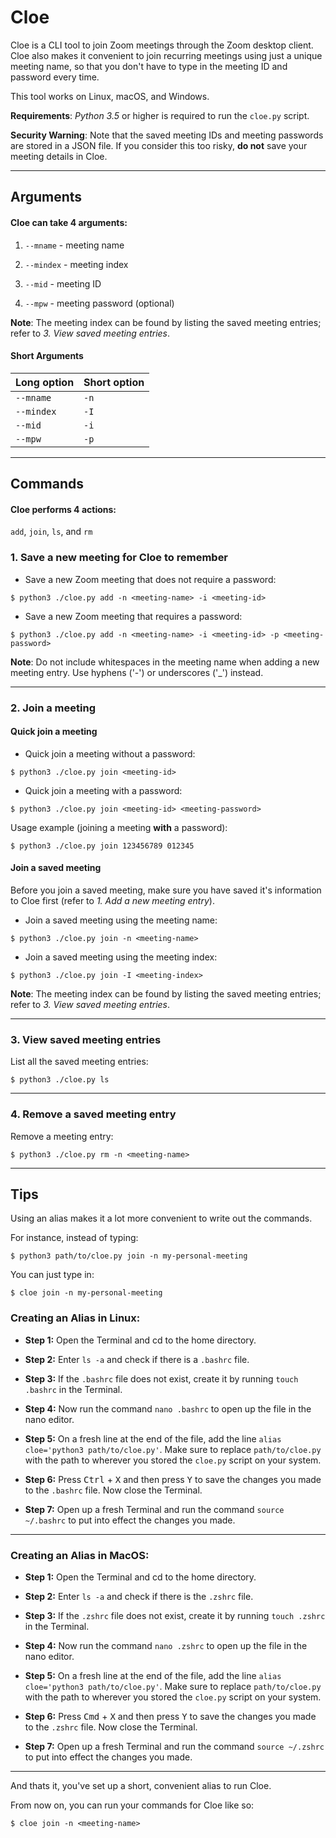 # Cloe
Cloe is a CLI tool to join Zoom meetings through the Zoom desktop client. Cloe also makes it convenient to join recurring meetings using just a unique meeting name, so that you don't have to type in the meeting ID and password every time.     

This tool works on Linux, macOS, and Windows.  

**Requirements**: _Python 3.5_ or higher is required to run the `cloe.py` script.  

**Security Warning**: Note that the saved meeting IDs and meeting passwords are stored in a JSON file. If you consider this too risky, **do not** save your meeting details in Cloe.   

___

## Arguments

#### Cloe can take 4 arguments:  

1. `--mname`  - meeting name   

2. `--mindex` - meeting index   

3. `--mid`    - meeting ID  

4. `--mpw`    - meeting password (optional)  

**Note**: The meeting index can be found by listing the saved meeting entries; refer to _3. View saved meeting entries_.   

#### Short Arguments 

| Long option | Short option |
|-------------|--------------|
| `--mname`   | `-n`         |
| `--mindex`  | `-I`         |
| `--mid`     | `-i`         |
| `--mpw`     | `-p`         |

___

## Commands  

#### Cloe performs 4 actions:

`add`, `join`, `ls`, and `rm`  

### 1. Save a new meeting for Cloe to remember  

* Save a new Zoom meeting that does not require a password:  
```
$ python3 ./cloe.py add -n <meeting-name> -i <meeting-id>  
```  

* Save a new Zoom meeting that requires a password:  
```
$ python3 ./cloe.py add -n <meeting-name> -i <meeting-id> -p <meeting-password>  
```  

**Note**: Do not include whitespaces in the meeting name when adding a new meeting entry. Use hyphens ('-') or underscores ('\_') instead.  

___   

### 2. Join a meeting

#### Quick join a meeting
* Quick join a meeting without a password:  
```
$ python3 ./cloe.py join <meeting-id>  
```  

* Quick join a meeting with a password:   
```
$ python3 ./cloe.py join <meeting-id> <meeting-password>  
```   

Usage example (joining a meeting **with** a password):   
```
$ python3 ./cloe.py join 123456789 012345   
```  

#### Join a saved meeting
Before you join a saved meeting, make sure you have saved it's information to Cloe first (refer to _1. Add a new meeting entry_).  

* Join a saved meeting using the meeting name:  
```
$ python3 ./cloe.py join -n <meeting-name>  
```  

* Join a saved meeting using the meeting index:  
```
$ python3 ./cloe.py join -I <meeting-index>  
```  

**Note**: The meeting index can be found by listing the saved meeting entries; refer to _3. View saved meeting entries_. 

___  

### 3. View saved meeting entries  

List all the saved meeting entries:  
```
$ python3 ./cloe.py ls  
```  

___

### 4. Remove a saved meeting entry  

Remove a meeting entry:  
```
$ python3 ./cloe.py rm -n <meeting-name>  
```  

___

## Tips
Using an alias makes it a lot more convenient to write out the commands.  

For instance, instead of typing:  
```
$ python3 path/to/cloe.py join -n my-personal-meeting   
```  
You can just type in:  
```
$ cloe join -n my-personal-meeting  
```  

### Creating an Alias in Linux: 
* **Step 1:** Open the Terminal and cd to the home directory.  

* **Step 2:** Enter `ls -a` and check if there is a `.bashrc` file.    

* **Step 3:** If the `.bashrc` file does not exist, create it by running `touch .bashrc` in the Terminal.   

* **Step 4:** Now run the command `nano .bashrc` to open up the file in the nano editor.  

* **Step 5:** On a fresh line at the end of the file, add the line `alias cloe='python3 path/to/cloe.py'`. Make sure to replace `path/to/cloe.py` with the path to wherever you stored the `cloe.py` script on your system.  

* **Step 6:** Press <kbd>Ctrl</kbd> + <kbd>X</kbd> and then press <kbd>Y</kbd> to save the changes you made to the `.bashrc` file. Now close the Terminal.  

* **Step 7:** Open up a fresh Terminal and run the command `source ~/.bashrc` to put into effect the changes you made.  

___

### Creating an Alias in MacOS:  
* **Step 1:** Open the Terminal and cd to the home directory.  

* **Step 2:** Enter `ls -a` and check if there is the `.zshrc` file.    

* **Step 3:** If the `.zshrc` file does not exist, create it by running `touch .zshrc` in the Terminal.     

* **Step 4:** Now run the command `nano .zshrc` to open up the file in the nano editor.  

* **Step 5:** On a fresh line at the end of the file, add the line `alias cloe='python3 path/to/cloe.py'`. Make sure to replace `path/to/cloe.py` with the path to wherever you stored the `cloe.py` script on your system.  

* **Step 6:** Press <kbd>Cmd</kbd> + <kbd>X</kbd> and then press <kbd>Y</kbd> to save the changes you made to the `.zshrc` file. Now close the Terminal.  

* **Step 7:** Open up a fresh Terminal and run the command `source ~/.zshrc` to put into effect the changes you made.  

___

And thats it, you've set up a short, convenient alias to run Cloe.  

From now on, you can run your commands for Cloe like so:  
```
$ cloe join -n <meeting-name>
```

